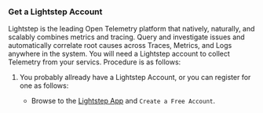 ### Get a Lightstep Account

Lightstep is the leading Open Telemetry platform that natively, naturally, and scalably combines metrics and tracing. Query and investigate issues and automatically correlate root causes across Traces, Metrics, and Logs anywhere in the system. You will need a Lightstep account to collect Telemetry from your servics. Procedure is as follows:

1. You probably allready have a Lightstep Account, or you can register for one as follows:

    * Browse to the [Lightstep App]({{site.data.urls.lightstep_app}}) and `Create a Free Account`.